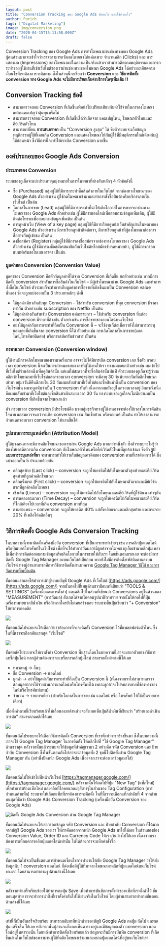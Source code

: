 ```yaml
---
layout: post
title: "Conversion Tracking ของ Google Ads คืออะไร และใช้ทำอะไร"
author: Purich
tags: ["Digital Marketing"]
image: img/conversion.png
date: "2020-04-15T15:11:58.000Z"
draft: false
---
```


Conversion Tracking ของ Google Ads การทำโฆษณาผ่านช่องทางของ Google Ads ผู้คนส่วนมากจะเข้าใจว่าเราจะสามารถวัดผลโฆษณาได้แค่เฉพาะ จำนวนคลิก (Clicks) และ การแสดงผล (Impressions) ของโฆษณาแต่ในความเป็นจริงแล้วเราสามารถติดตามพฤติกรรมและการกระทำของผู้ใช้งานที่เข้าเว็บไซต์ของเราผ่านช่องทางของโฆษณา Google Ads ได้อย่างละเอียดตามเงื่อนไขที่เราต้องการจะติดตาม ซึ่งในส่วนนี้จะเรียกว่า **Conversion** และ **วิธีการติดตั้ง conversion ทาง Google Ads จะไม่มีการเรียกเก็บค่าบริการใดๆเพิ่มเติม !!**

Conversion Tracking ข้อดี
-------------------------

*   สามาถตรวจสอบ Conversion ที่เกิดขึ้นเพื่อนำไปเปรียบเทียบกับค่าใช้จ่ายในการลงโฆษณาแต่ละแคมเปญว่าคุ้มทุนหรือไม่
*   สามารถตรวจสอบ Conversion ที่เกิดขึ้นได้ว่าเกิดจาก แคมเปญไหน, โฆษณาตัวไหนและ คีย์เวิร์ดตัวไหน
*   สามารถเปลี่ยน **การเสนอราคา** เป็น “Conversion สูงสุด” ได้ ซึ่งตัวระบบจะเก็บข้อมูลพฤติกรรมผู้ใช้ที่เคยเกิด Conversion และแสดงโฆษณาให้กับผู้ใช้ที่มีพฤติกรรมใกล้เคียงกับผู้ใช้ก่อนหน้า ซึ่งวิธีการนี้จะทำให้เราเกิด Conversion มากขึ้น

องค์ประกอบของ Google Ads Conversion
-----------------------------------

### ประเภทของ Conversion

ระบบของกูเกิ้ลจะแบ่งประเภทจุดมุ่งหมายในการโฆษณาที่ต่างกันหลักๆ 4 หัวข้อดังนี้

*   ซื้อ (Purchased) กลุ่มผู้ใช้ที่มีการกระทำซื้อสินค้าภายในเว็บไซต์ จากช่องทางโฆษณาของ Google Ads ตัวอย่างเช่น ผู้ใช้กดโฆษณาเข้ามาและทำการสั่งซื้อสินค้าหรือบริการภายในเว็บไซต์ เป็นต้น
*   โอกาสในการขาย (Lead) กลุ่มผู้ใช้ที่มีการกระทำที่นำให้เกิดโอกาสในการขายจากช่องทางโฆษณาของ Google Ads ตัวอย่างเช่น ผู้ใช้มีการแอดไลน์เพื่อสอบถามข้อมูลเพิ่มเติม, ผู้ใช้มีติดต่อโทรหาเพื่อสอบถามข้อมูลเพิ่มเติม เป็นต้น
*   การดูหน้าเว็บ (View of a key page) กลุ่มผู้ใช้ที่มีการเรียกดูหน้าเว็บสำคัญผ่านโฆษณาของ Google Ads ตัวอย่างเช่น มีการเรียกดูหน้าติดต่อเรา, มีการเรียกดูหน้าที่ผู้ลงโฆษณาต้องการสื่อสารกับผู้เข้าชม เป็นต้น
*   ลงชื่อสมัคร (Register) กลุ่มผู้ใช้ที่มีการลงชื่อสมัครจากช่องทางโฆษณาของ Google Ads ตัวอย่างเช่น ผู้ใช้มีการลงชื่อสมัครสมาชิกกับเว็บไซต์หรือสมัครรับจดหมายข่าว, ผู้ใช้มีการกรอกแบบฟอร์มขอใบเสนอราคา เป็นต้น

### มูลค่าของ Conversion (Conversion Value)

มูลค่าของ Conversion คือตัววัดมูลค่าที่ได้จาก Conversion ที่เกิดขึ้น ยกตัวอย่างเช่น หากมีการติดตั้ง conversion สำหรับการซื้อสินค้าในเว็บไซต์ – มีผู้เข้าโฆษณาผ่าน Google Ads และทำการสั่งซื้อในเว็บไซต์ ตัวระบบก็จะทำการเก็บมูลค่าการซื้อขายที่เกิดขึ้นมาเป็น Conversion value นั่นเอง ซึ่งจะถูกแบ่งออกเป็น 3 ประเภทหลักๆ ดังนี้

*   ใช้มูลค่าเดียวกันกับทุก Conversion – ใช้สำหรับ conversion ที่ทุก conversion มีราคาเท่ากัน ตัวอย่างเช่น subscription ของ Netflix เป็นต้น
*   ใช้มูลค่าต่างกันสำหรับ Conversion แต่ละรายการ – ใช้สำหรับ conversion ที่แต่ละ conversion มีราคาที่ต่างกัน ตัวอย่างเช่น การซื้อขายของออนไลน์บนเว็บไซต์
*   อย่าใช้มูลค่ากับการกระทำที่ถือเป็น Conversion นี้ – จะใช้งานก็ต่อเมื่อเรายังไม่สามารถระบุยอดขายที่เกิดขึ้นจาก conversion นี้ได้ ตัวอย่างเช่น การเกิดโอกาสในการขาย(แอดไลน์,โทรศัพท์ติดต่อ) หรือการสมัครรับข่าวสาร เป็นต้น

### กรอบเวลา Conversion (Conversion window)

ผู้ใช้งานมีการคลิกโฆษณาของเรามาครั้งแรก อาจจะไม่ได้มีการเกิด conversion เลย ซึ่งตัว กรอบเวลา conversion นี้จะเป็นการกำหนดระยะเวลาที่ผู้ใช้งานให้เรา ทางผมขอยกตัวอย่างเช่น ผมเข้าไปที่เว็บไซต์ร้านค้าหนึ่งเพื่อดูสินค้านั้น แต่ผมไม่สะดวกที่จะซื้อสินค้านั้นทันที ตัวระบบของกูเกิ้ลจะรู้ว่าผมคลิกเข้าโฆษณามาที่เว็บไซต์และกรอบเวลา conversion จะมีอายุ 30 วันนับจากวันที่คลิกโฆษณาเข้ามา อยู่มาวันดีคืนดีภายใน 30 วันผมกลับเข้ามาที่เว็บไซต์และซื้อสินค้าซึ่งเป็น conversion ของเว็บไซต์นั้น ผมจะถูกนับว่าเป็น 1 conversion ทันที เนื่องจากผมยังอยู่ในกรอบเวลาอยู่ อีกกรณีหนึ่งคือผมกลับเข้ามาที่เว็บไซต์และซื้อสินค้าเกินระยะเวลา 30 วัน ทางระบบของกูเกิ้ลจะไม่นับว่าผมเป็น conversion ที่เกิดขึ้นจากโฆษณาแล้ว

ตัว กรอบเวลา conversion มีประโยชน์คือ บางกลุ่มธุรกิจทางผู้ใช้งานอาจจะต้องใช้เวลาในการตัดสินใจนานพอสมควรจนกว่าจะเกิด conversion เช่น สินเชื่อบ้าน หรือรถยนต์ เป็นต้น ทำให้เราสามารถกำหนดกรอบเวลา conversion ให้นานขึ้นได้

### รูปแบบการระบุแหล่งที่มา (Attribution Model)

ผู้ใช้บางคนอาจจะมีการคลิกโฆษณาของเราผ่าน Google Ads มากกว่าหนึ่งตัว ซึ่งตัวระบบจะไม่รู้ว่าต้องให้เครดิตการเกิด conversion กับโฆษณาตัวไหนหรือคีย์เวิร์ดตัวไหนที่ลูกค้าเข้ามา ซึ่งตัว **รูปแบบการระบุแหล่งที่มา** จะสามารถทำให้เราเก็บข้อมูลเครดิตของ conversion ตามที่เราต้องการได้ ซึ่งแบ่งออกเป็น 5 ประเภทด้วยกัน

*   คลิกสุดท้าย (Last click) – conversion จะถูกให้เครดิตไปกับโฆษณาตัวสุดท้ายและคีย์เวิร์ดสุดท้ายที่ลูกค้าคลิกโฆษณา
*   คลิกครั้งแรก (First click) – conversion จะถูกให้เครดิตไปกับโฆษณาตัวแรกและคีย์เวิร์ดแรกที่ลูกค้าคลิกโฆษณา
*   เชิงเส้น (Linear) – conversion จะถูกให้เครดิตไปกับโฆษณาและคีย์เวิร์ดที่ผู้ใช้ค้นหาเท่าๆกัน
*   การลดลงตามเวลา (Time Decay) – conversion จะถูกให้เครดิตไปกับโฆษณาและคีย์เวิร์ดที่ใกล้เคียงไปเวลาที่เกิด conversion มากที่สุด
*   ตามตำแหน่ง – conversion จะถูกให้เครดิต 40% แก่ทั้งคลิกแรกและคลิกสุดท้าย และกระจาย 20% ที่เหลือให้คลิกอื่นๆ

วิธีการติดตั้ง Google Ads Conversion Tracking
---------------------------------------------

ในบทความนี้จะมาติดตั้งเครื่องมือวัด conversion ที่เป็นการกระทำง่ายๆ เช่น การคลิกปุ่มแอดไลน์ หรือปุ่มเบอร์โทรศัพท์ในเว็บไซต์ เพื่อที่จะได้ทำการวัดผลว่ามีลูกค้าจากโฆษณากูเกิ้ลเข้ามาคลิกปุ่มเหล่านี้เพื่อทำการติดต่อสอบถามข้อมูลหรือเกิดโอกาสในการขายให้กับเรา โดยขั้นตอนแรกเลย จะต้องมีการติดตั้ง Google Tag Manager ลงบนเว็บไซต์เสียก่อน หากยังไม่มีการติดตั้งรหัสติดตามลงบนเว็บไซต์ ทางผู้อ่านสามารถศึกษาวิธีการติดตั้งผ่านบทความ [Google Tag Manager วิธีใช้ และการจัดการแท็กเบื้องต้น](https://purich.co/google-tag-manager/)

ขั้นตอนแรกเลยให้ทำการเข้าสู่ระบบบัญชี Google Ads ที่เว็บไซต์ [https://ads.google.com/](https://ads.google.com/) จากนั้นกดไปที่เมนูด้านขวามือบนที่เขียนว่า "TOOLS & SETTINGS" (เครื่องมือและการตั้งค่า) และคลิกไปในส่วนที่เขียนว่า Conversions อยู่ในส่วนของ "MEASUREMENT" (การวัดผล) สังเกตได้จากไอคอนรูปนาฬิกาทราย จากนั้นให้กดไปที่ปุ่มเครื่องหมายบวกสีนํ้าเงิน หรือถ้าหากใครยังไม่เคยสร้างเลย ระบบจะขึ้นปุ่มเขียนว่า "+ Conversion" ให้ทำการกดคลิก

![](img/con-1.png)

ขั้นตอนถัดไประบบจะให้เลือกว่าเราต้องการที่จะจะติดตั้ง Conversion ไว้ที่แพลตฟอร์มตัวไหน ซึ่งในที่นี้เราจะเลือกอันแรกสุด "เว็บไซต์"

![](img/con-2.png)

ขั้นต่อถัดไประบบจะให้เราตั้งค่า Conversion พื้นฐานโดนในบทความนี้เราจะมายกตัวอย่างวิธีการแทร็กปุ่มไลน์ หากผู้อ่านต้องการจะแทร็กการคลิกปุ่มไลน์ สามารถตั้งค่าตามนี้ได้เลย

*   หมวดหมู่ -> อื่นๆ
*   ชื่อ Conversion -> แอดไลน์
*   มูลค่า -> อย่าใช้มูลค่ากับการกระทำที่ถือเป็น Conversion นี้ (เนื่องจากเราไม่สามารถตรวจสอบมูลค่าการใช้จ่ายผ่านการแอดไลน์หรือโทรศัพท์ได้ เพราะลูกค้าจะไปจบการขายที่ช่องทางของไลน์หรือโทรศัพท์แทน)
*   จำนวน -> รายการเดียว (สำหรับโอกาสในการขายเช่น แอดไลน์ หรือ โทรศัพท์ ให้ใช้เป็นรายการเดียว)

เมื่อตั้งค่าตามนี้เรียบร้อยแล้วให้เลื่อนลงมาด้านล่างจะสังเกตเห็นปุ่มสีนํ้าเงินที่เขียนว่า "สร้างและดำเนินการต่อ" สามารถกดคลิกได้เลย

![](img/con-3.png)

ขั้นตอนถัดไประบบจะให้เลือกวิธีการติดตั้ง Conversion ที่เราพึ่งทำการสร้างขึ้นมา ซึ่งในบทความนี้เราจะใช้ Google Tag Manager ในการติดตั้ง ให้คลิกไปที่ "ใช้ Google Tag Manager" ด้านขวาสุด หลังจากนั้นแล้วระบบจะให้ข้อมูลที่สำคัญเรามา 2 อย่างคือ รหัส Conversion และ ป้ายกำกับ Conversion ซึ่งในขั้นตอนถัดไปเราจะนำข้อมูลทั้ง 2 ชุดนี้ไปติดตั้งผ่าน Google Tag Manager กัน (อย่าพึ่งปิดหน้า Google Ads เนื่องจากเราจะต้องเอาข้อมูลมาใส่)

![](img/con-4.png)

ขั้นตอนถัดไปให้เข้าไปที่หน้าเว็บไซต์ [https://tagmanager.google.com/](https://tagmanager.google.com/) หลังจากนั้นให้กดไปที่ปุ่ม "New Tag" (แท็กใหม่) เพื่อทำการสร้างแท็กใหม่ และคลิกที่ไอคอนกลมๆสีเทาๆในส่วนของ Tag Configuration (การกำหนดค่าแท็ก) ระบบจะให้เลือกแท็กที่เราต้องการจะติดตั้ง ในที่นี้เราจะเลือกแท็กลำดับที่ 4 จากด้านบนสุดที่ชื่อว่า Google Ads Conversion Tracking (เครื่องมือวัด Conversion ของ Google Ads)

![ติดตั้ง Google Ads Conversion ผ่าน Google Tag Manager](img/con-5.png)

ขั้นตอนถัดไประบบจะให้เรากรอกข้อมูล รหัส Conversion และ ป้ายกำกับ Conversion ที่ได้มากจากบัญชี Google Ads ของเรา ให้เราคัดลอกจากหน้า Google Ads มาใส่ได้เลย ในส่วนของช่อง Conversion Value, Order ID และ Currency Code ให้เราเว้นว่างไปได้เลย เนื่องจากเราต้องการแท็กแค่การคลิกปุ่มแอดไลน์เท่านั้น ไม่ได้ต้องการจะแท็กคำสั่งซื้อ

![](img/con-6.png)

ขั้นตอนถัดไปจะเป็นขั้นตอนการกำหนดเงื่อนไขการทำงานให้กับ Google Tag Manager ว่าให้ส่งข้อมูลนับ 1 conversion แอดไลน์ ก็ต่อเมื่อมีผู้ใช้ที่มาจากโฆษณามาคลิกที่ปุ่มแอดไลน์บนเว็บไซต์ของเรา โดยสามารถทำตามรูปด้านล่างนี้ได้เลย

![](img/con-7.gif)

หลังจากทำเสร็จเรียบร้อยให้ทำการกดปุ่ม Save เพื่อทำการบันทึกการตั้งค่าของแท็กที่เราตั้งค่าไว้ ขั้นตอนสุดท้าย เราจะทำการนำสิ่งที่เราตั้งค่ากันไปใช้งานจริงในเว็บไซต์ โดยผู้อ่านสามารถทำตามขั้นตอนด้านล่างนี้ได้เลย

![](img/con-8.gif)

เท่านี้ก็เป็นอันเสร็จเรียบร้อย สามารถกลับมาที่หน้าต่างของบัญชี Google Ads กดปุ่ม ถัดไป และกดปุ่ม เสร็จสิ้น ได้เลย หลังจากนั้นผู้อ่านจะสังเกตเห็นตารางอยู่และมีข้อมูลของตัว conversion แอดไลน์อยู่ในตารางนั้น โดยหลังทำการติดตั้งเรียบร้อยแล้ว ข้อมูลจะเริ่มมีการบันทึก conversion ที่เกิดขึ้นผ่านในเว็บไซต์ของเราผ่านผู้ใช้ที่คลิกโฆษณาเข้ามาและมากดปุ่มแอดไลน์ที่อยู่บนเว็บไซต์เรา
